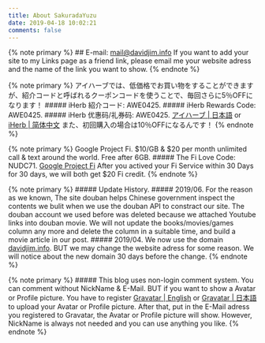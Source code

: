 ```yaml
---
title: About SakuradaYuzu
date: 2019-04-18 10:02:21
comments: false
---
```




{% note primary %}
    ## E-mail: mail@davidjim.info
    If you want to add your site to my Links page as a friend link, please email me your website adress and the name of the link you want to show.
{% endnote %}



{% note primary %}
    アイハーブでは、低価格でお買い物をすることができますが、紹介コードと呼ばれるクーポンコードを使うことで、毎回さらに5％OFFになります！
    ##### iHerb 紹介コード: AWE0425.
    ##### iHerb Rewards Code: AWE0425.
    ##### iHerb 优惠码/礼券码: AWE0425.
    [アイハーブ | 日本語](https://jp.iherb.com/) or [iHerb | 简体中文](https://cn.iherb.com/)
    また、初回購入の場合は10％OFFになるんです！
{% endnote %}



{% note primary %}
    Google Project Fi. $10/GB & $20 per month unlimited call & text around the world. Free after 6GB.
    ##### The Fi Love Code: NUDC71.
    [Google Project Fi](https://g.co/fi/r/NUDC71/)
    After you actived your Fi Service within 30 Days for 30 days, we will both get $20 Fi credit.
{% endnote %}



{% note primary %}
    ##### Update History.
    ##### 2019/06.
    For the reason as we known, The site douban helps Chinese government inspect the contents we bulit when we use the douban API to constract our site. The douban account we used before was deleted because we attached Youtube links into douban movie.
    We will not update the books/movies/games column any more and delete the column in a suitable time, and build a movie article in our post.
    ##### 2019/04.
    We now use the domain [davidjim.info](https://www.davidjim.info/). BUT we may change the website adress for some reason. We will notice about the new domain 30 days before the change.
{% endnote %}



{% note primary %}
    ##### This blog uses non-login comment system. You can comment without NickName & E-Mail. 
    BUT if you want to show a Avatar or Profile picture. You have to register [Gravatar | English](http://en.gravatar.com/) or [Gravatar | 日本語](http://ja.gravatar.com/)　to upload your Avatar or Profile picture. After that, put in the E-Mail adress you registered to Gravatar, the Avatar or Profile picture will show. However, NickName is always not needed and you can use anything you like.
{% endnote %}